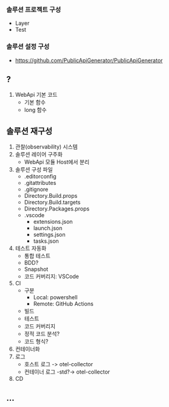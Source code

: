 ### 솔루션 프로젝트 구성
- Layer
- Test

### 솔루션 설정 구성

- https://github.com/PublicApiGenerator/PublicApiGenerator

## ?
1. WebApi 기본 코드
   - 기본 함수
   - long 함수

## 솔루션 재구성
1. 관찰(observability) 시스템
1. 솔루션 레이어 구주화
   - WebApi 모듈 Host에서 분리
1. 솔루션 구성 파일
   - .editorconfig
   - .gitattributes
   - .gitignore
   - Directory.Build.props
   - Directory.Build.targets
   - Directory.Packages.props
   - .vscode
     - extensions.json
     - launch.json
     - settings.json
     - tasks.json
1. 테스트 자동화
   - 통합 테스트
   - BDD?
   - Snapshot
   - 코드 커버리지: VSCode
1. CI
   - 구분
     - Local: powershell
     - Remote: GitHub Actions
   - 빌드
   - 테스트
   - 코드 커버리지
   - 정적 코드 분석?
   - 코드 형식?
1. 컨테이너화
1. 로그
   - 호스트 로그 -> otel-collector
   - 컨테이너 로그 -std?-> otel-collector
1. CD

## ...
